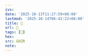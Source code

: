 ```yaml
---
ivs:
date: '2025-10-13T11:27:59+08:00'
lastmod: '2025-10-14T06:42:22+08:00'
title: 󰚺
url: 󰚺
tags: [𢔟]
hex: 
src: GHZR
note:
---
```

